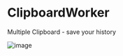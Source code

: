 # ClipboardWorker
Multiple Clipboard - save your history

![image](https://user-images.githubusercontent.com/63106764/223411874-cef1e5c5-250e-435c-acb6-01653786ca4c.png)

